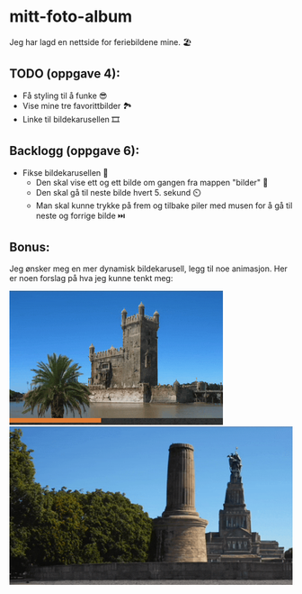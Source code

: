 # mitt-foto-album 
Jeg har lagd en nettside for feriebildene mine. 🏖️

## TODO (oppgave 4):
* Få styling til å funke 😎
* Vise mine tre favorittbilder 🏞️
* Linke til bildekarusellen 🎞️

## Backlogg (oppgave 6):
* Fikse bildekarusellen 📸
    * Den skal vise ett og ett bilde om gangen fra mappen "bilder" 📂
    * Den skal gå til neste bilde hvert 5. sekund ⏲️
    * Man skal kunne trykke på frem og tilbake piler med musen for å gå til neste og forrige bilde ⏭️

## Bonus:
Jeg ønsker meg en mer dynamisk bildekarusell, legg til noe animasjon. Her er noen forslag på hva jeg kunne tenkt meg:

![](wish1.gif)
![](wish2.gif)
